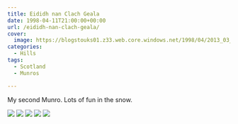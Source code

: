 ```yaml
---
title: Eididh nan Clach Geala
date: 1998-04-11T21:00:00+00:00
url: /eididh-nan-clach-geala/
cover: 
  image: https://blogstouks01.z33.web.core.windows.net/1998/04/2013_03_04_22_18_56-1.jpg
categories:
  - Hills
tags:
  - Scotland
  - Munros

---
```

My second Munro. Lots of fun in the snow.

![](https://blogstouks01.z33.web.core.windows.net/2023/08/2013_03_04_22_18_56.jpg)
![](https://blogstouks01.z33.web.core.windows.net/2023/08/eididh-down.jpg)
![](https://blogstouks01.z33.web.core.windows.net/2023/08/eididh-up.jpg)
![](https://blogstouks01.z33.web.core.windows.net/2023/08/snowwalk1.jpg)
![](https://blogstouks01.z33.web.core.windows.net/2023/08/snowwalk2.jpg)
